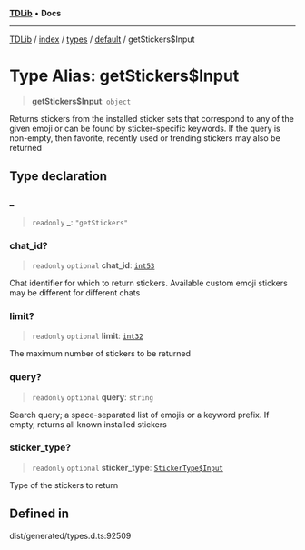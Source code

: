 [**TDLib**](../../../../../../README.md) • **Docs**

***

[TDLib](../../../../../../modules.md) / [index](../../../../../README.md) / [types](../../../README.md) / [default](../README.md) / getStickers$Input

# Type Alias: getStickers$Input

> **getStickers$Input**: `object`

Returns stickers from the installed sticker sets that correspond to any of the given emoji or can be found by sticker-specific keywords. If the query is non-empty, then favorite, recently used or trending stickers may also be returned

## Type declaration

### \_

> `readonly` **\_**: `"getStickers"`

### chat\_id?

> `readonly` `optional` **chat\_id**: [`int53`](int53-1.md)

Chat identifier for which to return stickers. Available custom emoji stickers may be different for different chats

### limit?

> `readonly` `optional` **limit**: [`int32`](int32-1.md)

The maximum number of stickers to be returned

### query?

> `readonly` `optional` **query**: `string`

Search query; a space-separated list of emojis or a keyword prefix. If empty, returns all known installed stickers

### sticker\_type?

> `readonly` `optional` **sticker\_type**: [`StickerType$Input`](StickerType$Input.md)

Type of the stickers to return

## Defined in

dist/generated/types.d.ts:92509

